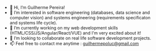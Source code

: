 - 👋 Hi, I’m Guilherme Pereira!
- 👀 I’m interested in software engineering (databases, data science and computer vision) and systems engineering (requirements specificaton and systems life cycle). 
- 🌱 I’m currently working on my web development skills (HTML/CSS/JS/Angular/React/VUE) and I'm very excited about it!
- 💞️ I’m looking to collaborate on real life software development projects.
- 📫 Feel free to contact me anytime : guilhermepoluc@gmail.com

<!---
guilhermepoluc/guilhermepoluc is a ✨ special ✨ repository because its `README.md` (this file) appears on your GitHub profile.
You can click the Preview link to take a look at your changes.
--->
